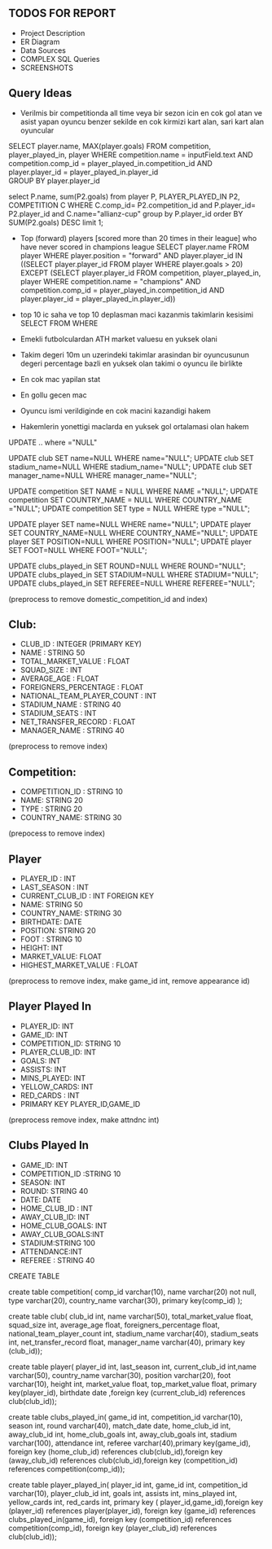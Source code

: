 ## TODOS FOR REPORT
- Project Description
- ER Diagram
- Data Sources
- COMPLEX SQL Queries
- SCREENSHOTS


## Query Ideas
- Verilmis bir competitionda all time veya bir sezon icin en cok gol atan ve asist yapan oyuncu benzer sekilde en cok kirmizi kart alan, sari kart alan oyuncular


SELECT player.name, MAX(player.goals)
FROM competition, player_played_in, player
WHERE competition.name = inputField.text AND competition.comp_id = player_played_in.competition_id AND player.player_id = player_played_in.player_id  
GROUP BY player.player_id

select P.name, sum(P2.goals) from player P, PLAYER_PLAYED_IN P2, COMPETITION C WHERE C.comp_id= P2.competition_id and P.player_id= P2.player_id and C.name="allianz-cup" group by P.player_id order BY SUM(P2.goals) DESC limit 1;

- Top (forward) players [scored more than 20 times in their league] who have never scored in champions league
SELECT player.name
FROM player
WHERE player.position = "forward" AND player.player_id IN ((SELECT player.player_id
FROM player
WHERE player.goals > 20)
EXCEPT
(SELECT player.player_id
FROM competition, player_played_in, player
WHERE competition.name = "champions" AND competition.comp_id = player_played_in.competition_id AND player.player_id = player_played_in.player_id))


- top 10 ic saha ve top 10 deplasman maci kazanmis takimlarin kesisimi
SELECT
FROM
WHERE

- Emekli futbolculardan ATH market valuesu en yuksek olani
- Takim degeri 10m un uzerindeki takimlar arasindan bir oyuncusunun degeri percentage bazli en yuksek olan takimi o oyuncu ile birlikte
- En cok mac yapilan stat
- En gollu gecen mac
- Oyuncu ismi verildiginde en cok macini kazandigi hakem
- Hakemlerin yonettigi maclarda en yuksek gol ortalamasi olan hakem

UPDATE .. where ="NULL"


UPDATE club SET name=NULL WHERE name="NULL";
UPDATE club SET stadium_name=NULL WHERE stadium_name="NULL";
UPDATE club SET manager_name=NULL WHERE manager_name="NULL";

UPDATE competition SET NAME = NULL WHERE NAME ="NULL";
UPDATE competition SET COUNTRY_NAME = NULL WHERE COUNTRY_NAME ="NULL";
UPDATE competition SET type = NULL WHERE type ="NULL";


UPDATE player SET name=NULL WHERE name="NULL";
UPDATE player SET COUNTRY_NAME=NULL WHERE COUNTRY_NAME="NULL";
UPDATE player SET POSITION=NULL WHERE POSITION="NULL";
UPDATE player SET FOOT=NULL WHERE FOOT="NULL";


UPDATE clubs_played_in SET ROUND=NULL WHERE ROUND="NULL";
UPDATE clubs_played_in SET STADIUM=NULL WHERE STADIUM="NULL";
UPDATE clubs_played_in SET REFEREE=NULL WHERE REFEREE="NULL";

(preprocess to remove domestic_competition_id and index)
## Club:
- CLUB_ID : INTEGER (PRIMARY KEY)
- NAME : STRING 50
- TOTAL_MARKET_VALUE : FLOAT
- SQUAD_SIZE : INT
- AVERAGE_AGE : FLOAT
- FOREIGNERS_PERCENTAGE : FLOAT
- NATIONAL_TEAM_PLAYER_COUNT : INT
- STADIUM_NAME : STRING 40
- STADIUM_SEATS : INT
- NET_TRANSFER_RECORD : FLOAT
- MANAGER_NAME : STRING 40

(preprocess to remove index)
## Competition:
- COMPETITION_ID : STRING  10
- NAME: STRING  20
- TYPE : STRING 20
- COUNTRY_NAME: STRING 30




(prepocess to remove index)
## Player
- PLAYER_ID : INT
- LAST_SEASON : INT
- CURRENT_CLUB_ID : INT FOREIGN KEY
- NAME: STRING 50
- COUNTRY_NAME: STRING 30
- BIRTHDATE: DATE
- POSITION: STRING 20
- FOOT : STRING 10
- HEIGHT: INT
- MARKET_VALUE: FLOAT
- HIGHEST_MARKET_VALUE : FLOAT


(preprocess to remove index, make game_id int, remove appearance id)
## Player Played In
- PLAYER_ID: INT
- GAME_ID: INT
- COMPETITION_ID: STRING 10
- PLAYER_CLUB_ID: INT
- GOALS: INT
- ASSISTS: INT
- MINS_PLAYED: INT
- YELLOW_CARDS: INT
- RED_CARDS : INT
- PRIMARY KEY PLAYER_ID,GAME_ID



(preprocess remove index, make attndnc int)
## Clubs Played In
- GAME_ID: INT
- COMPETITION_ID :STRING 10
- SEASON: INT
- ROUND: STRING 40
- DATE: DATE
- HOME_CLUB_ID : INT
- AWAY_CLUB_ID: INT
- HOME_CLUB_GOALS: INT
- AWAY_CLUB_GOALS:INT
- STADIUM:STRING 100
- ATTENDANCE:INT
- REFEREE : STRING 40

CREATE TABLE 

create table competition( comp_id varchar(10), name varchar(20) not null, type varchar(20), country_name varchar(30), primary key(comp_id) );

create table club( club_id int, name varchar(50), total_market_value float, squad_size int, average_age float, foreigners_percentage float, national_team_player_count int, stadium_name varchar(40), stadium_seats int, net_transfer_record float, manager_name varchar(40), primary key (club_id));

create table player( player_id int, last_season int, current_club_id int,name varchar(50), country_name varchar(30), position varchar(20), foot varchar(10), height int, market_value float, top_market_value float, primary key(player_id), birthdate date ,foreign key (current_club_id) references club(club_id));

create table clubs_played_in( game_id int, competition_id varchar(10), season int, round varchar(40), match_date date, home_club_id int, away_club_id int, home_club_goals int, away_club_goals int, stadium varchar(100), attendance int, referee varchar(40),primary key(game_id),
foreign key (home_club_id) references club(club_id),foreign key (away_club_id) references club(club_id),foreign key (competition_id) references competition(comp_id));

create table player_played_in( player_id int, game_id int, competition_id varchar(10), player_club_id int, goals int, assists int, mins_played int, yellow_cards int, red_cards int, primary key ( player_id,game_id),foreign key (player_id) references player(player_id), foreign key (game_id) references clubs_played_in(game_id), foreign key (competition_id) references competition(comp_id), foreign key (player_club_id) references club(club_id));
